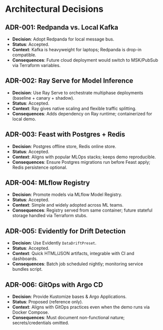 ﻿# Architectural Decisions

## ADR-001: Redpanda vs. Local Kafka
- **Decision**: Adopt Redpanda for local message bus.
- **Status**: Accepted.
- **Context**: Kafka is heavyweight for laptops; Redpanda is drop-in compatible.
- **Consequences**: Future cloud deployment would switch to MSK/PubSub via Terraform variables.

## ADR-002: Ray Serve for Model Inference
- **Decision**: Use Ray Serve to orchestrate multiphase deployments (baseline + canary + shadow).
- **Status**: Accepted.
- **Context**: Ray gives native scaling and flexible traffic splitting.
- **Consequences**: Adds dependency on Ray runtime; containerized for local demo.

## ADR-003: Feast with Postgres + Redis
- **Decision**: Postgres offline store, Redis online store.
- **Status**: Accepted.
- **Context**: Aligns with popular MLOps stacks; keeps demo reproducible.
- **Consequences**: Ensure Postgres migrations run before Feast apply; Redis persistence optional.

## ADR-004: MLflow Registry
- **Decision**: Promote models via MLflow Model Registry.
- **Status**: Accepted.
- **Context**: Simple and widely adopted across ML teams.
- **Consequences**: Registry served from same container; future stateful storage handled via Terraform stubs.

## ADR-005: Evidently for Drift Detection
- **Decision**: Use Evidently `DataDriftPreset`.
- **Status**: Accepted.
- **Context**: Quick HTML/JSON artifacts, integrable with CI and dashboards.
- **Consequences**: Batch job scheduled nightly; monitoring service bundles script.

## ADR-006: GitOps with Argo CD
- **Decision**: Provide Kustomize bases & Argo Applications.
- **Status**: Proposed (reference only).
- **Context**: Aligns with GitOps practices even when the demo runs via Docker Compose.
- **Consequences**: Must document non-functional nature; secrets/credentials omitted.
